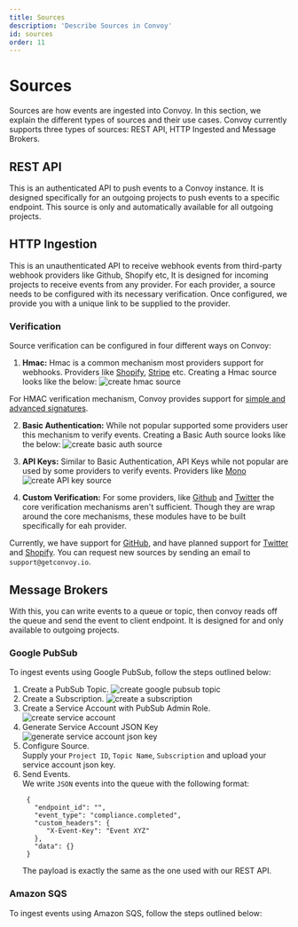 ```yaml
---
title: Sources
description: 'Describe Sources in Convoy'
id: sources
order: 11
---
```


Sources
======

Sources are how events are ingested into Convoy. In this section, we explain the different types of sources and their use cases. Convoy currently supports three types of sources: REST API, HTTP Ingested and Message Brokers.

## REST API

This is an authenticated API to push events to a Convoy instance. It is designed specifically for an outgoing projects  to push events to a specific endpoint. This source is only and automatically available for all outgoing projects.

## HTTP Ingestion

This is an unauthenticated API to receive webhook events from third-party webhook providers like Github, Shopify etc, It is designed for incoming projects to receive events from any provider. For each provider, a source needs to be configured with its necessary verification. Once configured, we provide you with a unique link to be supplied to the provider. 

### Verification

Source verification can be configured in four different ways on Convoy:

1. **Hmac:** Hmac is a common mechanism most providers support for webhooks. Providers like [Shopify](https://www.shopify.com/), [Stripe](https://stripe.com) etc. Creating a Hmac source looks like the below:
![create hmac source](/docs-assets/ingest-hmac.png)

For HMAC verification mechanism, Convoy provides support for [simple and advanced signatures](/docs/manual/signatures).

2. **Basic Authentication:** While not popular supported some providers user this mechanism to verify events. Creating a Basic Auth source looks like the below:
![create basic auth source](/docs-assets/ingest-basic.png)

3. **API Keys:** Similar to Basic Authentication, API Keys while not popular are used by some providers to verify events. Providers like [Mono](https://mono.co)
![create API key source](/docs-assets/ingest-api.png)

4. **Custom Verification:** For some providers, like [Github](https://github.com) and [Twitter](https://twitter.com) the core verification mechanisms aren't sufficient. Though they are wrap around the core mechanisms, these modules have to be built specifically for eah provider. 

Currently, we have support for [GitHub](https://github.com), and have planned support for [Twitter](https://twitter.com) and [Shopify](https://shopify.com). You can request new sources by sending an email to `support@getconvoy.io`.

## Message Brokers

With this, you can write events to a queue or topic, then convoy reads off the queue and send the event to client endpoint. It is designed for and only available to outgoing projects.

### Google PubSub
To ingest events using Google PubSub, follow the steps outlined below:

1. Create a PubSub Topic.
   ![create google pubsub topic](/docs-assets/google-pubsub.png)
2. Create a Subscription.
   ![create a subscription](/docs-assets/create-google-subscription.png)
3. Create a Service Account with PubSub Admin Role.
   ![create service account](/docs-assets/create-service-account.png)
4. Generate Service Account JSON Key
   ![generate service account json key](/docs-assets/create-service-account-key.png)
5. Configure Source. <br />
   Supply your `Project ID`, `Topic Name`, `Subscription` and upload your service account json key.
6. Send Events. <br />
   We write `JSON` events into the queue with the following format:
   ```json[Sample Payload]
    {
      "endpoint_id": "",
      "event_type": "compliance.completed",
      "custom_headers": {
         "X-Event-Key": "Event XYZ"
      },
      "data": {}
    }
   ```
   The payload is exactly the same as the one used with our REST API.

### Amazon SQS
To ingest events using Amazon SQS, follow the steps outlined below:
